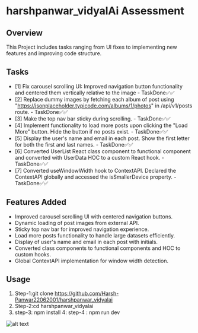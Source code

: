 # harshpanwar_vidyalAi Assessment

## Overview
This Project includes tasks ranging from UI fixes to implementing new features and improving code structure.

## Tasks

- [1] Fix carousel scrolling UI: Improved navigation button functionality and centered them vertically relative to the image -  TaskDone✅✅
- [2] Replace dummy images by fetching each album of post using "https://jsonplaceholder.typicode.com/albums/1/photos" in /api/v1/posts route.  -  TaskDone✅✅
- [3] Make the top nav bar sticky during scrolling.  - TaskDone✅✅
- [4] Implement functionality to load more posts upon clicking the "Load More" button. Hide the button if no posts exist.  - TaskDone✅✅
- [5] Display the user's name and email in each post. Show the first letter for both the first and last names. - TaskDone✅✅
- [6] Converted UserList React class component to functional component and converted with UserData HOC to a custom React hook. - TaskDone✅✅
- [7] Converted useWindowWidth hook to ContextAPI. Declared the ContextAPI globally and accessed the isSmallerDevice property. - TaskDone✅✅

## Features Added
- Improved carousel scrolling UI with centered navigation buttons.
- Dynamic loading of post images from external API.
- Sticky top nav bar for improved navigation experience.
- Load more posts functionality to handle large datasets efficiently.
- Display of user's name and email in each post with initials.
- Converted class components to functional components and HOC to custom hooks.
- Global ContextAPI implementation for window width detection.

## Usage
1. Step-1:git clone https://github.com/Harsh-Panwar22062001/harshpanwar_vidyalai
2. Step-2:cd harshpanwar_vidyalai
3. step-3: npm install
4: step-4 : npm run dev

![alt text](image-1.png)
